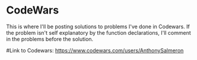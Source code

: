 # CodeWars

This is where I'll be posting solutions to problems I've done in Codewars. If the problem isn't self explanatory by the function declarations, I'll comment in the problems before the solution.

#Link to Codewars:
https://www.codewars.com/users/AnthonySalmeron
